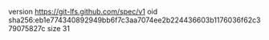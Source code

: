 version https://git-lfs.github.com/spec/v1
oid sha256:eb1e774340892949bb6f7c3aa7074ee2b224436603b1176036f62c379075827c
size 31
